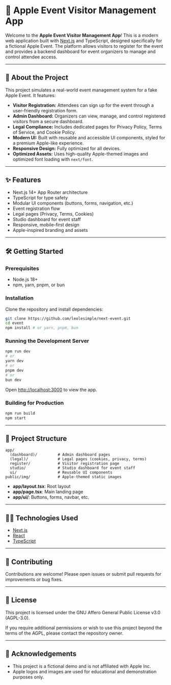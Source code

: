# 🍏 Apple Event Visitor Management App

Welcome to the **Apple Event Visitor Management App**! This is a modern web application built with [Next.js](https://nextjs.org) and TypeScript, designed specifically for a fictional Apple Event. The platform allows visitors to register for the event and provides a backend dashboard for event organizers to manage and control attendee access.

---

## 🚀 About the Project

This project simulates a real-world event management system for a fake Apple Event. It features:

- **Visitor Registration:** Attendees can sign up for the event through a user-friendly registration form.
- **Admin Dashboard:** Organizers can view, manage, and control registered visitors from a secure dashboard.
- **Legal Compliance:** Includes dedicated pages for Privacy Policy, Terms of Service, and Cookie Policy.
- **Modern UI:** Built with reusable and accessible UI components, styled for a premium Apple-like experience.
- **Responsive Design:** Fully optimized for all devices.
- **Optimized Assets:** Uses high-quality Apple-themed images and optimized font loading with `next/font`.

---

## ✨ Features

- Next.js 14+ App Router architecture
- TypeScript for type safety
- Modular UI components (buttons, forms, navigation, etc.)
- Event registration flow
- Legal pages (Privacy, Terms, Cookies)
- Studio dashboard for event staff
- Responsive, mobile-first design
- Apple-inspired branding and assets

---

## 🛠️ Getting Started

### Prerequisites

- Node.js 18+
- npm, yarn, pnpm, or bun

### Installation

Clone the repository and install dependencies:

```bash
git clone https://github.com/leolesimple/next-event.git
cd event
npm install # or yarn, pnpm, bun
```

### Running the Development Server

```bash
npm run dev
# or
yarn dev
# or
pnpm dev
# or
bun dev
```

Open [http://localhost:3000](http://localhost:3000) to view the app.

### Building for Production

```bash
npm run build
npm start
```

---

## 📁 Project Structure

```
app/
  (dashboard)/         # Admin dashboard pages
  (legal)/             # Legal pages (cookies, privacy, terms)
  register/            # Visitor registration page
  studio/              # Studio dashboard for event staff
  ui/                  # Reusable UI components
public/img/            # Apple-themed static images
```

- **app/layout.tsx**: Root layout
- **app/page.tsx**: Main landing page
- **app/ui/**: Buttons, forms, navbar, etc.

---

## 🧑‍💻 Technologies Used

- [Next.js](https://nextjs.org)
- [React](https://react.dev)
- [TypeScript](https://www.typescriptlang.org)

---

## 🤝 Contributing

Contributions are welcome! Please open issues or submit pull requests for improvements or bug fixes.

---

## 📄 License

This project is licensed under the GNU Affero General Public License v3.0 (AGPL-3.0).

If you require additional permissions or wish to use this project beyond the terms of the AGPL, please contact the repository owner.

---

## 🙏 Acknowledgements

- This project is a fictional demo and is not affiliated with Apple Inc.
- Apple logos and images are used for educational and demonstration purposes only.
